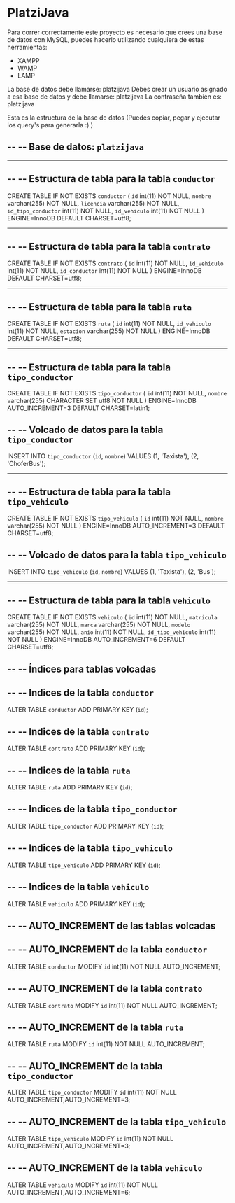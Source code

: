 # PlatziJava
Para correr correctamente este proyecto es necesario que crees una base de datos con MySQL, 
puedes hacerlo utilizando cualquiera de estas herramientas:

* XAMPP
* WAMP
* LAMP

La base de datos debe llamarse: platzijava
Debes crear un usuario asignado a esa base de datos y debe llamarse: platzijava
La contraseña también es: platzijava

Esta es la estructura de la base de datos (Puedes copiar, pegar y ejecutar los query's para generarla :) )

--
-- Base de datos: `platzijava`
--

-- --------------------------------------------------------

--
-- Estructura de tabla para la tabla `conductor`
--

CREATE TABLE IF NOT EXISTS `conductor` (
  `id` int(11) NOT NULL,
  `nombre` varchar(255) NOT NULL,
  `licencia` varchar(255) NOT NULL,
  `id_tipo_conductor` int(11) NOT NULL,
  `id_vehiculo` int(11) NOT NULL
) ENGINE=InnoDB DEFAULT CHARSET=utf8;

-- --------------------------------------------------------

--
-- Estructura de tabla para la tabla `contrato`
--

CREATE TABLE IF NOT EXISTS `contrato` (
  `id` int(11) NOT NULL,
  `id_vehiculo` int(11) NOT NULL,
  `id_conductor` int(11) NOT NULL
) ENGINE=InnoDB DEFAULT CHARSET=utf8;

-- --------------------------------------------------------

--
-- Estructura de tabla para la tabla `ruta`
--

CREATE TABLE IF NOT EXISTS `ruta` (
  `id` int(11) NOT NULL,
  `id_vehiculo` int(11) NOT NULL,
  `estacion` varchar(255) NOT NULL
) ENGINE=InnoDB DEFAULT CHARSET=utf8;

-- --------------------------------------------------------

--
-- Estructura de tabla para la tabla `tipo_conductor`
--

CREATE TABLE IF NOT EXISTS `tipo_conductor` (
  `id` int(11) NOT NULL,
  `nombre` varchar(255) CHARACTER SET utf8 NOT NULL
) ENGINE=InnoDB AUTO_INCREMENT=3 DEFAULT CHARSET=latin1;

--
-- Volcado de datos para la tabla `tipo_conductor`
--

INSERT INTO `tipo_conductor` (`id`, `nombre`) VALUES
(1, 'Taxista'),
(2, 'ChoferBus');

-- --------------------------------------------------------

--
-- Estructura de tabla para la tabla `tipo_vehiculo`
--

CREATE TABLE IF NOT EXISTS `tipo_vehiculo` (
  `id` int(11) NOT NULL,
  `nombre` varchar(255) NOT NULL
) ENGINE=InnoDB AUTO_INCREMENT=3 DEFAULT CHARSET=utf8;

--
-- Volcado de datos para la tabla `tipo_vehiculo`
--

INSERT INTO `tipo_vehiculo` (`id`, `nombre`) VALUES
(1, 'Taxista'),
(2, 'Bus');

-- --------------------------------------------------------

--
-- Estructura de tabla para la tabla `vehiculo`
--

CREATE TABLE IF NOT EXISTS `vehiculo` (
  `id` int(11) NOT NULL,
  `matricula` varchar(255) NOT NULL,
  `marca` varchar(255) NOT NULL,
  `modelo` varchar(255) NOT NULL,
  `anio` int(11) NOT NULL,
  `id_tipo_vehiculo` int(11) NOT NULL
) ENGINE=InnoDB AUTO_INCREMENT=6 DEFAULT CHARSET=utf8;

--
-- Índices para tablas volcadas
--

--
-- Indices de la tabla `conductor`
--
ALTER TABLE `conductor` ADD PRIMARY KEY (`id`);

--
-- Indices de la tabla `contrato`
--
ALTER TABLE `contrato` ADD PRIMARY KEY (`id`);

--
-- Indices de la tabla `ruta`
--
ALTER TABLE `ruta` ADD PRIMARY KEY (`id`);

--
-- Indices de la tabla `tipo_conductor`
--
ALTER TABLE `tipo_conductor` ADD PRIMARY KEY (`id`);

--
-- Indices de la tabla `tipo_vehiculo`
--
ALTER TABLE `tipo_vehiculo` ADD PRIMARY KEY (`id`);

--
-- Indices de la tabla `vehiculo`
--
ALTER TABLE `vehiculo` ADD PRIMARY KEY (`id`);

--
-- AUTO_INCREMENT de las tablas volcadas
--

--
-- AUTO_INCREMENT de la tabla `conductor`
--

ALTER TABLE `conductor` MODIFY `id` int(11) NOT NULL AUTO_INCREMENT;

--
-- AUTO_INCREMENT de la tabla `contrato`
--

ALTER TABLE `contrato` MODIFY `id` int(11) NOT NULL AUTO_INCREMENT;

--
-- AUTO_INCREMENT de la tabla `ruta`
--

ALTER TABLE `ruta` MODIFY `id` int(11) NOT NULL AUTO_INCREMENT;

--
-- AUTO_INCREMENT de la tabla `tipo_conductor`
--

ALTER TABLE `tipo_conductor` MODIFY `id` int(11) NOT NULL AUTO_INCREMENT,AUTO_INCREMENT=3;

--
-- AUTO_INCREMENT de la tabla `tipo_vehiculo`
--

ALTER TABLE `tipo_vehiculo` MODIFY `id` int(11) NOT NULL AUTO_INCREMENT,AUTO_INCREMENT=3;

--
-- AUTO_INCREMENT de la tabla `vehiculo`
--

ALTER TABLE `vehiculo` MODIFY `id` int(11) NOT NULL AUTO_INCREMENT,AUTO_INCREMENT=6;

